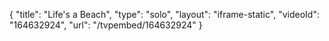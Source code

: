 {
    "title": "Life's a Beach",
    "type": "solo",
    "layout": "iframe-static",
    "videoId": "164632924",
    "url": "\/tvpembed\/164632924"
}